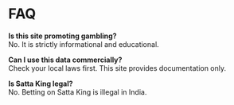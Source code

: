 # FAQ

**Is this site promoting gambling?**  
No. It is strictly informational and educational.

**Can I use this data commercially?**  
Check your local laws first. This site provides documentation only.

**Is Satta King legal?**  
No. Betting on Satta King is illegal in India.

